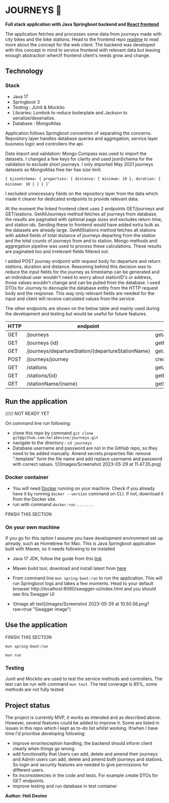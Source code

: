 # JOURNEYS 🚴

**Full stack application with Java Springboot backend and [React frontend](https://github.com/heliDevine/journeys-frontend)**

The application fetches and processes some data from journeys made with city bikes and the bike stations. 
Head to the frontend repo [readme](https://github.com/heliDevine/journeys-frontend/blob/main/README.md) to read more about the concept for the web client.
The backend was developed with this concept in mind to service frontend with relevant data but leaving enough 
abstraction when/if frontend client's needs grow and change. 

## Technology 

### Stack
- Java 17
- Springboot 3
- Testing : JUnit & Mockito
- Libraries: Lombok to reduce boilerplate and Jackson to serialize/deserialize.
- Database : MongoAtlas


Application follows Springboot convention of separating the concerns. Repository layer handles database queries and aggregation, 
service layer business logic and controllers the api.

Data import and validation: Mongo Compass was used to import the datasets. I changed a few keys for clarity and used jsonSchema for the validation
to exclude short journeys. I only imported May 2021 journeys datasets as MongoAtlas free tier has size limit. 

`{ $jsonSchema: { properties: { distance: { minimum: 10 }, duration: { minimum: 10 } } } }`'

I excluded unnecessary fields on the repository layer from the data which made it clearer for dedicated endpoints to provide relevant data. 

At the moment the linked frontend client uses 2 endpoints GET/journeys and GET/stations. GetAllJourneys method fetches 
all journeys from database, the results are paginated with optional page sizes and excludes return time, and station ids. Sending these to 
frontend would have added extra bulk as the datasets are already large. GetAllStations method fetches all stations with added fields of total distance of journeys departing from the station 
and the total counts of journeys from and to station. Mongo methods and aggregation pipeline was used to process these calculations.
These results are paginated too and irrelevant fields filtered out. 

I added POST journey endpoint with request body for departure and return stations, duration and distance. 
Reasoning behind this decision was to reduce the input fields for the journey as timestamp can be generated and an individual user wouldn't need to
worry about stationID's or address, those values wouldn't change and can be pulled from the database. I used  DTOs for 
Journey to decouple the database entity from the HTTP request body and the response. This way only relevant fields are needed
for the input and client will receive calculated values from the service. 

The other endpoints are shown on the below table and mainly used during the development and testing but would be useful for future features.

| HTTP | endpoint                                          | method                            | params               |
|------|---------------------------------------------------|-----------------------------------|----------------------|
| GET  | /journeys                                         | getAllJourneys                    | pageNo,pageSize      |
| GET  | /journeys {id}                                    | getById                           | id                   |
| GET  | /journeys/departureStation/{departureStationName} | getJourneysByDepartureStationName | departureStationName |
| POST | /journeys/journey                                 | createJourney                     | journeyRequestDTO    |
| GET  | /stations                                         | getAllStations                    | pageNo,pageSize      |
| GET  | /stations/{id}                                    | getById                           | id                   |
| GET  | /stationName/{name}                               | getStationByName                  | stationName          |




## Run the application

///// NOT READY YET 

On command line run following: 
- clone this repo by command `git clone git@github.com:heliDevine/journeys.git` 
- navigate to the directory : `cd journeys`
- Database username and password are not in the GitHub repo, so they need to be added manually. Amend secrets.properties file: remove ".template" form the file name and add replace username and password with correct values.
![](images/Screenshot 2023-05-29 at 11.47.35.png)


### Docker container
- You will need [Docker](https://docs.docker.com/get-docker/) running on your machine. Check if you already have it by running
`docker --version` command on CLI. If not, download it from the Docker site.
- run with command `docker-run........`

FINISH THIS SECTION

### On your own machine

If you go for this option I assume you have development environment set up already, such as Homebrew for Mac. 
This is Java Springboot application built with Maven, so it needs following to be installed 
- Java 17 JDK, follow the guide from this 
[link](https://docs.oracle.com/en/java/javase/17/install/overview-jdk-installation.html#GUID-8677A77F-231A-40F7-98B9-1FD0B48C346A)
- Maven build tool, download and install latest from [here](https://maven.apache.org/download.cgi)
- From command line `mvn spring-boot:run` to run the application. This will run Springboot logs and takes a few moments. Head to your default browser
http://localhost:8080/swagger-ui/index.html and you should see this Swagger UI 

- ![Image alt text](images/Screenshot 2023-05-29 at 10.50.56.png?raw=true "Swagger image")

## Use the application


FINISH THIS SECTION 

`mvn spring-boot:run`

`mvn run`


### Testing

Junit and Mockito are used to test the service methods and controllers. The test can be run with command `mvn test`.
The test coverage is 85%,  some methods are not fully tested.  

## Project status

The project is currently MVP, it works as intended and as described above. However, several features could be added to improve it. Some are listed
in issues in this repo which I kept as to-do list whilst working. If/when I have time I'd prioritise developing following:
- improve error/exception handling, the backend should inform client clearly when things go wrong.
- add functionality that Users can add, delete and amend their journeys and Admin users can add, delete and amend both journeys and stations. So login
and security features are needed to give permissions for different users.
- fix inconsistencies in the code and tests. For example create DTOs for GET endpoints. 
- improve testing and run database in test container

**Author: Heli Devine**